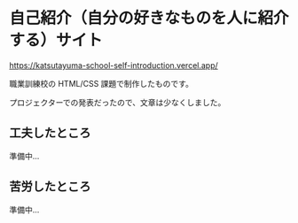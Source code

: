 # 自己紹介（自分の好きなものを人に紹介する）サイト

https://katsutayuma-school-self-introduction.vercel.app/

職業訓練校の HTML/CSS 課題で制作したものです。

プロジェクターでの発表だったので、文章は少なくしました。

## 工夫したところ

準備中...

## 苦労したところ

準備中...
